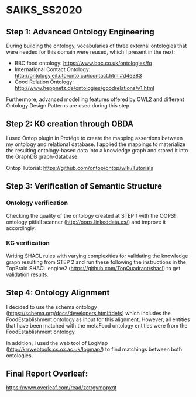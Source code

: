 # SAIKS_SS2020

## Step 1: Advanced Ontology Engineering

During building the ontology, vocabularies of three external ontologies that were needed for this domain were reused, which I present in the next:
* BBC food ontology: https://www.bbc.co.uk/ontologies/fo
* International Contact Ontology: http://ontology.eil.utoronto.ca/icontact.html#d4e383
* Good Relation Ontology: http://www.heppnetz.de/ontologies/goodrelations/v1.html

Furthermore, advanced modelling features offered by OWL2 and different Ontology Design Patterns are used during this step.

## Step 2: KG creation through OBDA
I used Ontop plugin in Protégé to create the mapping assertions between my ontology and relational database. I applied the mappings to materialize the resulting ontology-based data into a knowledge graph and stored it into the GraphDB graph-database.

Ontop Tutorial: https://github.com/ontop/ontop/wiki/Tutorials


## Step 3: Verification of Semantic Structure
### Ontology verification
Checking the quality of the ontology created at STEP 1 with the OOPS! ontology pitfall scanner (http://oops.linkeddata.es/) and improve it accordingly.
### KG verification
Writing SHACL rules with varying complexities for validating the knowledge graph resulting from STEP 2 and run these following the instructions in the
TopBraid SHACL engine2 (https://github.com/TopQuadrant/shacl) to get validation results.

## Step 4: Ontology Alignment

I decided to use the schema ontology (https://schema.org/docs/developers.html#defs) which includes the FoodEstablishment ontology as input for this alignment. However, all entities that have been matched with the metaFood ontology entities were from the FoodEstablishment ontology.

In addition, I used the web tool of LogMap (http://krrwebtools.cs.ox.ac.uk/logmap/) to find matchings between both ontologies.


## Final Report Overleaf:

https://www.overleaf.com/read/zctrgvmppxgt
